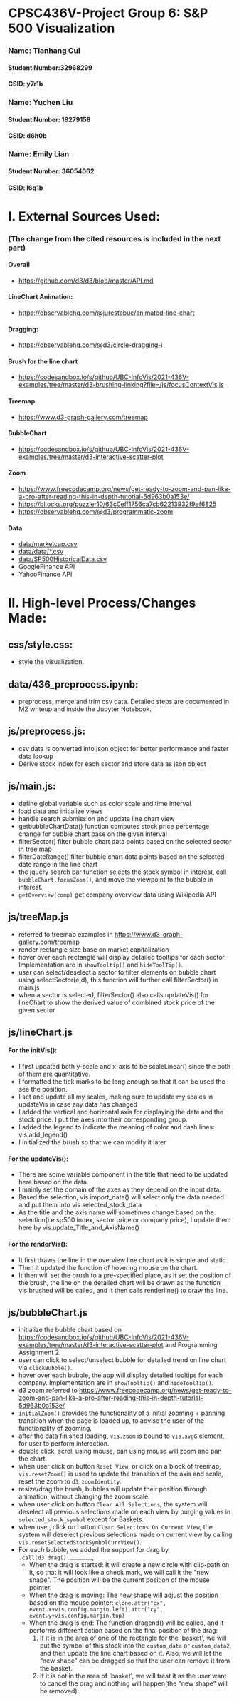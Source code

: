 # CPSC436V-Project Group 6: S&P 500 Visualization

### Name: Tianhang Cui
#### Student Number:32968299
#### CSID: y7r1b
  
### Name: Yuchen Liu
#### Student Number: 19279158
#### CSID: d6h0b
  
### Name: Emily Lian
#### Student Number: 36054062
#### CSID: l6q1b

# I. External Sources Used:
### (The change from the cited resources is included in the next part)
#### Overall
- https://github.com/d3/d3/blob/master/API.md
#### LineChart Animation:
- https://observablehq.com/@jurestabuc/animated-line-chart
#### Dragging:
- https://observablehq.com/@d3/circle-dragging-i
#### Brush for the line chart
- https://codesandbox.io/s/github/UBC-InfoVis/2021-436V-examples/tree/master/d3-brushing-linking?file=/js/focusContextVis.js
#### Treemap
- https://www.d3-graph-gallery.com/treemap
#### BubbleChart
- https://codesandbox.io/s/github/UBC-InfoVis/2021-436V-examples/tree/master/d3-interactive-scatter-plot
#### Zoom
- https://www.freecodecamp.org/news/get-ready-to-zoom-and-pan-like-a-pro-after-reading-this-in-depth-tutorial-5d963b0a153e/
- https://bl.ocks.org/puzzler10/63c0eff1756ca7cb62213932f9ef6825
- https://observablehq.com/@d3/programmatic-zoom
#### Data
- [data/marketcap.csv](https://datahub.io/core/s-and-p-500-companies)
- [data/data/*.csv](https://www.kaggle.com/zc1111/sp-500-daily-data-till-20210130)
- [data/SP500HistoricalData.csv](https://www.investing.com/indices/us-spx-500-historical-data)
- GoogleFinance API
- YahooFinance API

# II. High-level Process/Changes Made:
css/style.css:
-
- style the visualization.

data/436_preprocess.ipynb:
-
- preprocess, merge and trim csv data. Detailed steps are documented in M2 writeup and inside the Jupyter Notebook.

js/preprocess.js:
-
- csv data is converted into json object for better performance and faster data lookup
- Derive stock index for each sector and store data as json object


js/main.js:
-
- define global variable such as color scale and time interval
- load data and initialize views
- handle search submission and update line chart view
- getbubbleChartData() function computes stock price percentage change for bubble chart base on the given interval
- filterSector() filter bubble chart data points based on the selected sector in tree map
- filterDateRange() filter bubble chart data points based on the selected date range in the line chart
- the jquery search bar function selects the stock symbol in interest, call `bubbleChart.focusZoom()`, and move the viewpoint to the bubble in interest.
- `getOverview(comp)` get company overview data using Wikipedia API

js/treeMap.js
- 
- referred to treemap examples in https://www.d3-graph-gallery.com/treemap
- render rectangle size base on market capitalization
- hover over each rectangle will display detailed tooltips for each sector. Implementation are in `showTooltip()` and `hideToolTip()`.
- user can select/deselect a sector to filter elements on bubble chart using selectSector(e,d), this function will further call filterSector() in main.js
- when a sector is selected, filterSector() also calls updateVis() for lineChart to show the derived value of combined stock price of the given sector

js/lineChart.js
- 
#### For the initVis():
- I first updated both y-scale and x-axis to be scaleLinear() since the both of them are quantitative.   
- I formatted the tick marks to be long enough so that it can be used the see the position.
- I set and update all my scales, making sure to update my scales in updateVis in case any data has changed
- I added the vertical and horizontal axis for displaying the date and the stock price. I put the axes into their corresponding group.
- I added the legend to indicate the meaning of color and dash lines: vis.add_legend()
- I initialized the brush so that we can modify it later

#### For the updateVis():
- There are some variable component in the title that need to be updated here based on the data.
- I mainly set the domain of the axes as they depend on the input data.
- Based the selection, vis.import_data() will select only the data needed and put them into vis.selected_stock_data
- As the title and the axis name will sometimes change based on the selection(i.e sp500 index, sector price or company price), I update them here by vis.update_Title_and_AxisName()
####  For the renderVis():
- It first draws the line in the overview line chart as it is simple and static.
- Then it updated the function of hovering mouse on the chart.
- It then will set the brush to a pre-specified place, as it set the position of the brush, the line on the detailed chart will be drawn as the 
function vis.brushed will be called, and it then calls renderline() to draw the line.

js/bubbleChart.js
-
- initialize the bubble chart based on https://codesandbox.io/s/github/UBC-InfoVis/2021-436V-examples/tree/master/d3-interactive-scatter-plot and Programming Assignment 2.
- user can click to select/unselect bubble for detailed trend on line chart via `clickBubble()`.
- hover over each bubble, the app will display detailed tooltips for each company. Implementation are in `showTooltip()` and `hideToolTip()`.
- d3 zoom referred to https://www.freecodecamp.org/news/get-ready-to-zoom-and-pan-like-a-pro-after-reading-this-in-depth-tutorial-5d963b0a153e/
- `initialZoom()` provides the functionality of a initial zooming + panning transition when the page is loaded up, to advise the user of the functionality of zooming.
- after the data finished loading, `vis.zoom` is bound to `vis.svgG` element, for user to perform interaction.
- double click, scroll using mouse, pan using mouse will zoom and pan the chart. 
- when user click on button `Reset View`, or click on a block of treemap, `vis.resetZoom()` is used to update the transition of the axis and scale, reset the zoom to `d3.zoomIdentity`.
- resize/drag the brush, bubbles will update their position through animation, without changing the zoom scale.
- when user click on button `Clear All Selections`, the system will deselect all previous selections made on each view by purging values in `selected_stock_symbol` except for Baskets.
- when user, click on button `Clear Selections On Current View`, the system will deselect previous selections made on current view by calling `vis.resetSelectedStockSymbolCurrView()`.
- For each bubble, we added the support for drag by `.call(d3.drag().…………………`,   
  - When the drag is started: It will create a new circle with clip-path on it, so that it will look like a check mark, we will call it the "new shape". The position will be the current position of the mouse pointer.
  - When the drag is moving: The new shape will adjust the position based on the mouse pointer: `clone.attr("cx", event.x+vis.config.margin.left).attr("cy", event.y+vis.config.margin.top)`  
  - When the drag is end: The function dragend() will be called, and it performs different action based on the final position of the drag:
    1. If it is in the area of one of the rectangle for the 'basket', we will put the symbol of this stock into the `custom_data` or `custom_data2`, and then update the line chart based on it. Also, we will let the “new shape” can be dragged so that the user can remove it from the basket.  
    2. If it is not in the area of 'basket', we will treat it as the user want to cancel the drag and nothing will happen(the "new shape" will be removed).